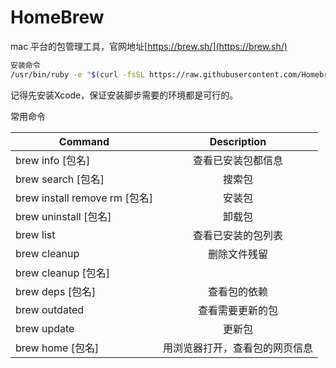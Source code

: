 # HomeBrew
mac 平台的包管理工具，官网地址[https://brew.sh/](https://brew.sh/)

```sh
安装命令
/usr/bin/ruby -e "$(curl -fsSL https://raw.githubusercontent.com/Homebrew/install/master/install)"
```

记得先安装Xcode，保证安装脚步需要的环境都是可行的。

常用命令

| Command         	           |  Description                    |
| ---------------------------- |:-------------------------------:|
| brew info [包名]		        |           查看已安装包都信息       |
| brew search [包名]		    |           搜索包                 |
| brew install remove rm [包名] |           安装包                 |
| brew uninstall [包名]	        | 	        卸载包                 |
| brew list		               |           查看已安装的包列表       |
| brew cleanup		           |           删除文件残留            |
| brew cleanup [包名]		    |                                 |
| brew deps [包名]		        |           查看包的依赖            |
| brew outdated                |           查看需要更新的包
| brew update                  |           更新包
| brew home [包名]              |       用浏览器打开，查看包的网页信息
